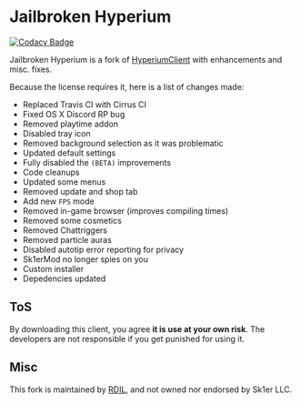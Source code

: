# Jailbroken Hyperium

[![Codacy Badge](https://api.codacy.com/project/badge/Grade/966f221ca8b44ac5b7027246c2b22388)](https://app.codacy.com/app/hyperiumjailbreak/client?utm_source=github.com&utm_medium=referral&utm_content=hyperiumjailbreak/client&utm_campaign=Badge_Grade_Dashboard)

Jailbroken Hyperium is a fork of [HyperiumClient](https://hyperium.cc) with enhancements and misc. fixes.

Because the license requires it, here is a list of changes made:
* Replaced Travis CI with Cirrus CI
* Fixed OS X Discord RP bug
* Removed playtime addon
* Disabled tray icon
* Removed background selection as it was problematic
* Updated default settings
* Fully disabled the `(BETA)` improvements
* Code cleanups
* Updated some menus
* Removed update and shop tab
* Add new `FPS` mode
* Removed in-game browser (improves compiling times)
* Removed some cosmetics
* Removed Chattriggers
* Removed particle auras
* Disabled autotip error reporting for privacy
* Sk1erMod no longer spies on you
* Custom installer
* Depedencies updated

## ToS

By downloading this client, you agree **it is use at your own risk**.
The developers are not responsible if you get punished for using it.

## Misc

This fork is maintained by [RDIL](https://rdil.rocks), and not owned nor endorsed by Sk1er LLC.
